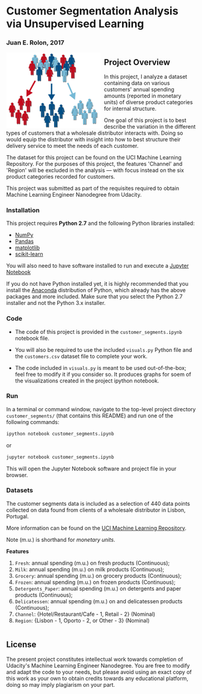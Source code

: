 
# Customer Segmentation Analysis via Unsupervised Learning  

### Juan E. Rolon, 2017

<img src="segments_logo.jpg"
     alt="customer_segments"
     style="float: left; margin-right: 10px; width: 250px;" />

## Project Overview

In this project, I analyze a dataset containing data on various customers' annual spending amounts (reported in monetary units) of diverse product categories for internal structure. 

One goal of this project is to best describe the variation in the different types of customers that a wholesale distributor interacts with. Doing so would equip the distributor with insight into how to best structure their delivery service to meet the needs of each customer.  

The dataset for this project can be found on the UCI Machine Learning Repository.
For the purposes of this project, the features 'Channel' and 'Region' will be excluded in the analysis — with focus instead on the six product categories recorded for customers.  

This project was submitted as part of the requisites required to obtain Machine Learning Engineer Nanodegree from Udacity. 

### Installation

This project requires **Python 2.7** and the following Python libraries installed:

- [NumPy](http://www.numpy.org/)
- [Pandas](http://pandas.pydata.org)
- [matplotlib](http://matplotlib.org/)
- [scikit-learn](http://scikit-learn.org/stable/)

You will also need to have software installed to run and execute a [Jupyter Notebook](http://ipython.org/notebook.html)

If you do not have Python installed yet, it is highly recommended that you install the [Anaconda](http://continuum.io/downloads) distribution of Python, which already has the above packages and more included. Make sure that you select the Python 2.7 installer and not the Python 3.x installer. 

### Code

- The code of this project is provided in the `customer_segments.ipynb` notebook file.   

- You will also be required to use the included `visuals.py` Python file and the `customers.csv` dataset file to complete your work.   

- The code included in `visuals.py` is meant to be used out-of-the-box; feel free to modify it if you consider so. It produces graphs for soem of the visualizations created in the project ipython notebook.

### Run

In a terminal or command window, navigate to the top-level project directory `customer_segments/` (that contains this README) and run one of the following commands:

```bash
ipython notebook customer_segments.ipynb
```  
or
```bash
jupyter notebook customer_segments.ipynb
```

This will open the Jupyter Notebook software and project file in your browser.

### Datasets

The customer segments data is included as a selection of 440 data points collected on data found from clients of a wholesale distributor in Lisbon, Portugal.   

More information can be found on the [UCI Machine Learning Repository](https://archive.ics.uci.edu/ml/datasets/Wholesale+customers).

Note (m.u.) is shorthand for *monetary units*.

**Features**
1) `Fresh`: annual spending (m.u.) on fresh products (Continuous); 
2) `Milk`: annual spending (m.u.) on milk products (Continuous); 
3) `Grocery`: annual spending (m.u.) on grocery products (Continuous); 
4) `Frozen`: annual spending (m.u.) on frozen products (Continuous);
5) `Detergents_Paper`: annual spending (m.u.) on detergents and paper products (Continuous);
6) `Delicatessen`: annual spending (m.u.) on and delicatessen products (Continuous); 
7) `Channel`: {Hotel/Restaurant/Cafe - 1, Retail - 2} (Nominal)
8) `Region`: {Lisbon - 1, Oporto - 2, or Other - 3} (Nominal) 


```python

```

## License

The present project constitutes intellectual work towards completion of Udacity's Machine Learning Engineer Nanodegree. You are free to modify and adapt the code to your needs, but please avoid using an exact copy of this work as your own to obtain credits towards any educational platform, doing so may imply plagiarism on your part.
